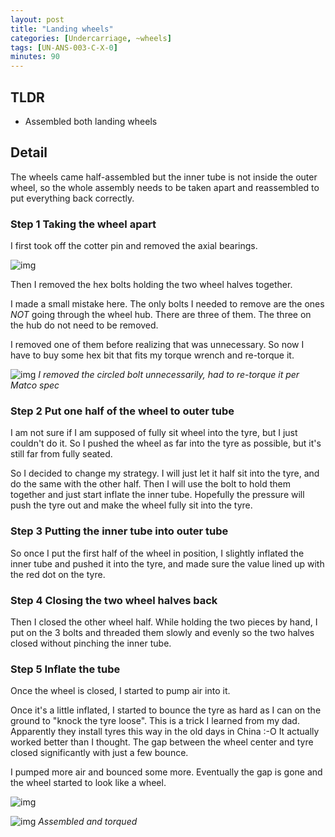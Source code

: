 ```yaml
---
layout: post
title: "Landing wheels"
categories: [Undercarriage, ~wheels]
tags: [UN-ANS-003-C-X-0]
minutes: 90
---
```


## TLDR

- Assembled both landing wheels

## Detail

The wheels came half-assembled but the inner tube is not inside the outer wheel, so the whole assembly needs to be taken apart and reassembled to put everything back correctly.

### Step 1 Taking the wheel apart

I first took off the cotter pin and removed the axial bearings.

![img](https://lh3.googleusercontent.com/pw/AP1GczPXl8kysNHsJxymHP8DIx9W7z6gNH9Ak9C6IgqNy53y8OAvk07s5HanhUjTWxac-xikJqr6nrbtPv42ReYnfogmyP23V-2CZAQ12JSe7MrfcXAoYUTDA21BVMsmepsme18eEFGh05-0kXMi0hNWJFDmbA=w2274-h1712-s-no-gm?authuser=0)

Then I removed the hex bolts holding the two wheel halves together.

I made a small mistake here. The only bolts I needed to remove are the ones _NOT_ going through the wheel hub. There are three of them. The three on the hub do not need to be removed.

I removed one of them before realizing that was unnecessary. So now I have to buy some hex bit that fits my torque wrench and re-torque it.

![img](https://lh3.googleusercontent.com/pw/AP1GczNh5xCj-O-ZavcCa9UzEX-caWtp0xRyzAJuYZoxXVPefKKPCaEUY2vQxYmON6cdP2CgWoRziUuHIM8myctUlzILdOD8Bom8vnSqQFlfzvTKNbC5wieDBm3tQklsrQno_gkXYcbSE-nwMww4ZL2MecJ6dg=w4080-h3072-s-no-gm?authuser=3)
_I removed the circled bolt unnecessarily, had to re-torque it per Matco spec_

### Step 2 Put one half of the wheel to outer tube

I am not sure if I am supposed of fully sit wheel into the tyre, but I just couldn't do it. So I pushed the wheel as far into the tyre as possible, but it's still far from fully seated.

So I decided to change my strategy. I will just let it half sit into the tyre, and do the same with the other half. Then I will use the bolt to hold them together and just start inflate the inner tube. Hopefully the pressure will push the tyre out and make the wheel fully sit into the tyre.

### Step 3 Putting the inner tube into outer tube

So once I put the first half of the wheel in position, I slightly inflated the inner tube and pushed it into the tyre, and made sure the value lined up with the red dot on the tyre.

### Step 4 Closing the two wheel halves back

Then I closed the other wheel half. While holding the two pieces by hand, I put on the 3 bolts and threaded them slowly and evenly so the two halves closed without pinching the inner tube.

### Step 5 Inflate the tube

Once the wheel is closed, I started to pump air into it.

Once it's a little inflated, I started to bounce the tyre as hard as I can on the ground to "knock the tyre loose". This is a trick I learned from my dad. Apparently they install tyres this way in the old days in China :-O It actually worked better than I thought. The gap between the wheel center and tyre closed significantly with just a few bounce.

I pumped more air and bounced some more. Eventually the gap is gone and the wheel started to look like a wheel.

![img](https://lh3.googleusercontent.com/pw/AP1GczPpSMYwIOaoCrlWNT-3ZxzJxfLbo3xlxO6d6dBngBM5mx-islmvQ9CzEmTu4RlyJ6_Bmn9rs4wa6N-BRCZ4Hu0fYs4DEQf6bVWKr49md4wA1xwGTS32wGqMF8xbjCIrFJ0dJbMtCcQ7K9JHRM6VHuaT3w=w4080-h3072-s-no-gm?authuser=3)

![img](https://lh3.googleusercontent.com/pw/AP1GczN3-zR77Tq0Yc5jVy21Ew930mADN_DZjco9cJsvo_VKmPqnnoYgv8uzy0SJvWvnQq_JLU-4Ucz8Cj1y8ppPAe9h4TNA9pujBibwwuCD7TidJHa9RTAuuZVCgnLO-TZ9iWYAIwI3ydIc5xMhxCK5lSKO1w=w4080-h3072-s-no-gm?authuser=3)
_Assembled and torqued_
